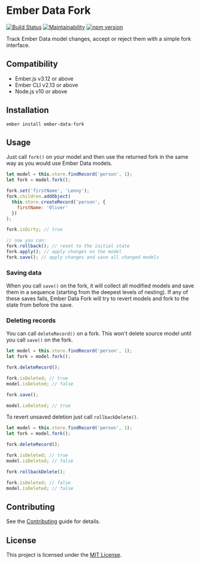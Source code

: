 Ember Data Fork
==============================================================================

[![Build Status](https://travis-ci.org/nibynic/ember-data-fork.svg?branch=master)](https://travis-ci.org/nibynic/ember-data-fork)
[![Maintainability](https://api.codeclimate.com/v1/badges/73f9b98e8181fbe1bf60/maintainability)](https://codeclimate.com/github/nibynic/ember-data-fork/maintainability)
[![npm version](https://badge.fury.io/js/ember-data-fork.svg)](https://badge.fury.io/js/ember-data-fork)

Track Ember Data model changes, accept or reject them with a simple fork interface.


Compatibility
------------------------------------------------------------------------------

* Ember.js v3.12 or above
* Ember CLI v2.13 or above
* Node.js v10 or above


Installation
------------------------------------------------------------------------------

```
ember install ember-data-fork
```


Usage
------------------------------------------------------------------------------

Just call `fork()` on your model and then use the returned fork in the same way as
you would use Ember Data models.

```javascript
let model = this.store.findRecord('person', 1);
let fork = model.fork();

fork.set('firstName', 'Lenny');
fork.children.addObject(
  this.store.createRecord('person', {
    firstName: 'Oliver'
  })
);

fork.isDirty; // true

// now you can:
fork.rollback(); // reset to the initial state
fork.apply(); // apply changes on the model
fork.save(); // apply changes and save all changed models
```

### Saving data

When you call `save()` on the fork, it will collect all modified models and save
them in a sequence (starting from the deepest levels of nesting).
If any of these saves fails, Ember Data Fork will try to revert models and fork
to the state from before the save.

### Deleting records

You can call `deleteRecord()` on a fork. This won't delete source model until you
call `save()` on the fork.

```javascript
let model = this.store.findRecord('person', 1);
let fork = model.fork();

fork.deleteRecord();

fork.isDeleted; // true
model.isDeleted; // false

fork.save();

model.isDeleted; // true
```

To revert unsaved deletion just call `rollbackDelete()`.

```javascript
let model = this.store.findRecord('person', 1);
let fork = model.fork();

fork.deleteRecord();

fork.isDeleted; // true
model.isDeleted; // false

fork.rollbackDelete();

fork.isDeleted; // false
model.isDeleted; // false
```

Contributing
------------------------------------------------------------------------------

See the [Contributing](CONTRIBUTING.md) guide for details.


License
------------------------------------------------------------------------------

This project is licensed under the [MIT License](LICENSE.md).
